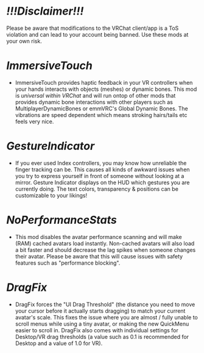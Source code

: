 # ***!!!Disclaimer!!!***
Please be aware that modifications to the VRChat client/app is a ToS violation and can lead to your account being banned.
Use these mods at your own risk.

# _ImmersiveTouch_
- ImmersiveTouch provides haptic feedback in your VR controllers when your hands interacts with objects (meshes) or dynamic bones.
This mod is _universal within VRChat_ and will run ontop of other mods that provides dynamic bone interactions with other players
such as MultiplayerDynamicBones or emmVRC's Global Dynamic Bones.
The vibrations are speed dependent which means stroking hairs/tails etc feels very nice.


# _GestureIndicator_
- If you ever used Index controllers, you may know how unreliable the finger tracking can be.
This causes all kinds of awkward issues when you try to express yourself in front of someone without looking at a mirror.
Gesture Indicator displays on the HUD which gestures you are currently doing.
The text colors, transparency & positions can be customizable to your likings!


# _NoPerformanceStats_
- This mod disables the avatar performance scanning and will make (RAM) cached avatars load instantly.
Non-cached avatars will also load a bit faster and should decrease the lag spikes when someone changes their avatar.
Please be aware that this will cause issues with safety features such as "performance blocking". 

# _DragFix_
- DragFix forces the "UI Drag Threshold" (the distance you need to move your cursor before it actually starts dragging) to match your current avatar's scale.
This fixes the issue where you are almost / fully unable to scroll menus while using a tiny avatar, or making the new QuickMenu easier to scroll in.
DragFix also comes with individual settings for Desktop/VR drag thresholds (a value such as 0.1 is recommended for Desktop and a value of 1.0 for VR).

